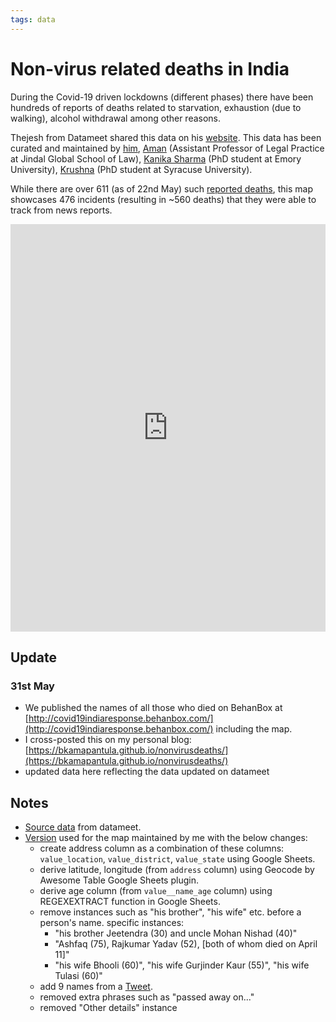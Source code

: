 ```yaml
---
tags: data
---
```


# Non-virus related deaths in India

During the Covid-19 driven lockdowns (different phases) there have been hundreds of reports of deaths related to starvation, exhaustion (due to walking), alcohol withdrawal among other reasons.

Thejesh from Datameet shared this data on his [website](https://thejeshgn.com/projects/covid19-india/non-virus-deaths/). This data has been curated and maintained by [him](https://twitter.com/thej), [Aman](https://twitter.com/CB_Aman) (Assistant Professor of Legal Practice at Jindal Global School of Law), [Kanika Sharma](https://twitter.com/_kanikas_) (PhD student at Emory University), [Krushna](https://twitter.com/anhsurk) (PhD student at Syracuse University).

While there are over 611 (as of 22nd May) such [reported deaths](https://twitter.com/_kanikas_/status/1264219703637139461), this map showcases 476 incidents (resulting in ~560 deaths) that they were able to track from news reports.

<iframe title="Non-virus deaths in India" aria-label="Map" id="datawrapper-chart-hjOsj" src="https://datawrapper.dwcdn.net/hjOsj/4/" scrolling="no" frameborder="0" style="width: 0; min-width: 100% !important; border: none;" height="652"></iframe><script type="text/javascript">!function(){"use strict";window.addEventListener("message",(function(a){if(void 0!==a.data["datawrapper-height"])for(var e in a.data["datawrapper-height"]){var t=document.getElementById("datawrapper-chart-"+e)||document.querySelector("iframe[src*='"+e+"']");t&&(t.style.height=a.data["datawrapper-height"][e]+"px")}}))}();
</script>

## Update

### 31st May
- We published the names of all those who died on BehanBox at [http://covid19indiaresponse.behanbox.com/](http://covid19indiaresponse.behanbox.com/) including the map.
- I cross-posted this on my personal blog: [https://bkamapantula.github.io/nonvirusdeaths/](https://bkamapantula.github.io/nonvirusdeaths/)
- updated data here reflecting the data updated on datameet

## Notes

- [Source data](https://github.com/datameet/covid19/blob/master/data/non_virus_deaths.json) from datameet.
- [Version](https://docs.google.com/spreadsheets/d/14t01Pia4A6KoyVZx38M7j9T0z9jFnohSCrnT8uOm4EE/edit#gid=876948547) used for the map maintained by me with the below changes:
  - create address column as a combination of these columns: `value_location`, `value_district`, `value_state` using Google Sheets.
  - derive latitude, longitude (from `address` column) using Geocode by Awesome Table Google Sheets plugin.
  - derive age column (from `value__name_age` column) using REGEXEXTRACT function in Google Sheets.
  - remove instances such as "his brother", "his wife" etc. before a person's name. specific instances:
    - "his brother Jeetendra (30) and uncle Mohan Nishad (40)"
    - "Ashfaq (75), Rajkumar Yadav (52), [both of whom died on April 11]"
    - "his wife Bhooli (60)", "his wife Gurjinder Kaur (55)", "his wife Tulasi (60)"
  - add 9 names from a [Tweet](https://mobile.twitter.com/rachelchitra/status/1246960136947630086).
  - removed extra phrases such as "passed away on..."
  - removed "Other details" instance
